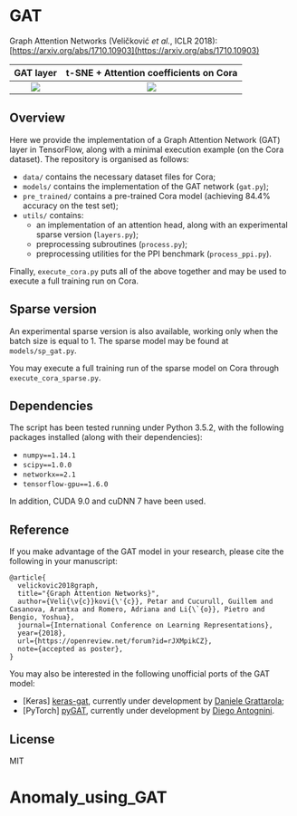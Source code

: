 # GAT
Graph Attention Networks (Veličković *et al.*, ICLR 2018): [https://arxiv.org/abs/1710.10903](https://arxiv.org/abs/1710.10903)

GAT layer            |  t-SNE + Attention coefficients on Cora
:-------------------------:|:-------------------------:
![](http://www.cl.cam.ac.uk/~pv273/images/gat.jpg)  |  ![](http://www.cl.cam.ac.uk/~pv273/images/gat_tsne.jpg)

## Overview
Here we provide the implementation of a Graph Attention Network (GAT) layer in TensorFlow, along with a minimal execution example (on the Cora dataset). The repository is organised as follows:
- `data/` contains the necessary dataset files for Cora;
- `models/` contains the implementation of the GAT network (`gat.py`);
- `pre_trained/` contains a pre-trained Cora model (achieving 84.4% accuracy on the test set);
- `utils/` contains:
    * an implementation of an attention head, along with an experimental sparse version (`layers.py`);
    * preprocessing subroutines (`process.py`);
    * preprocessing utilities for the PPI benchmark (`process_ppi.py`).

Finally, `execute_cora.py` puts all of the above together and may be used to execute a full training run on Cora.

## Sparse version
An experimental sparse version is also available, working only when the batch size is equal to 1.
The sparse model may be found at `models/sp_gat.py`.

You may execute a full training run of the sparse model on Cora through `execute_cora_sparse.py`.

## Dependencies

The script has been tested running under Python 3.5.2, with the following packages installed (along with their dependencies):

- `numpy==1.14.1`
- `scipy==1.0.0`
- `networkx==2.1`
- `tensorflow-gpu==1.6.0`

In addition, CUDA 9.0 and cuDNN 7 have been used.

## Reference
If you make advantage of the GAT model in your research, please cite the following in your manuscript:

```
@article{
  velickovic2018graph,
  title="{Graph Attention Networks}",
  author={Veli{\v{c}}kovi{\'{c}}, Petar and Cucurull, Guillem and Casanova, Arantxa and Romero, Adriana and Li{\`{o}}, Pietro and Bengio, Yoshua},
  journal={International Conference on Learning Representations},
  year={2018},
  url={https://openreview.net/forum?id=rJXMpikCZ},
  note={accepted as poster},
}
```

You may also be interested in the following unofficial ports of the GAT model:
- \[Keras\] [keras-gat](https://github.com/danielegrattarola/keras-gat), currently under development by [Daniele Grattarola](https://github.com/danielegrattarola);
- \[PyTorch\] [pyGAT](https://github.com/Diego999/pyGAT), currently under development by [Diego Antognini](https://github.com/Diego999).

## License
MIT
# Anomaly_using_GAT
